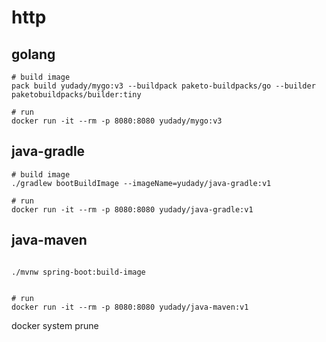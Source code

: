 # http

## golang

```shell
# build image
pack build yudady/mygo:v3 --buildpack paketo-buildpacks/go --builder paketobuildpacks/builder:tiny 

# run
docker run -it --rm -p 8080:8080 yudady/mygo:v3

```


## java-gradle

```shell
# build image
./gradlew bootBuildImage --imageName=yudady/java-gradle:v1

# run
docker run -it --rm -p 8080:8080 yudady/java-gradle:v1

```


## java-maven

```shell

./mvnw spring-boot:build-image 


# run
docker run -it --rm -p 8080:8080 yudady/java-maven:v1

```

docker system prune